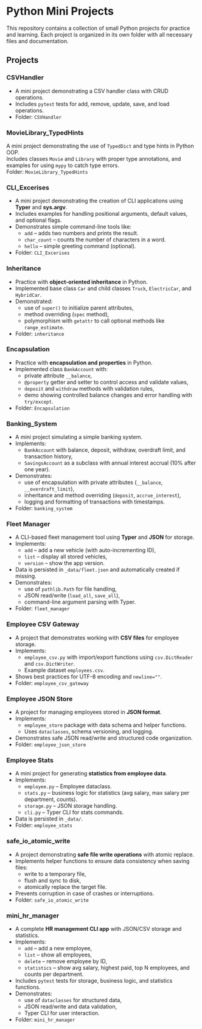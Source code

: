 # Python Mini Projects

This repository contains a collection of small Python projects for practice and learning. Each project is organized in its own folder with all necessary files and documentation.

## Projects

### CSVHandler
- A mini project demonstrating a CSV handler class with CRUD operations.
- Includes `pytest` tests for add, remove, update, save, and load operations.
- Folder: `CSVHandler`

### MovieLibrary_TypedHints
A mini project demonstrating the use of `TypedDict` and type hints in Python OOP.  
Includes classes `Movie` and `Library` with proper type annotations, and examples for using `mypy` to catch type errors.  
Folder: `MovieLibrary_TypedHints`

### CLI_Excerises
- A mini project demonstrating the creation of CLI applications using **Typer** and **sys.argv**.
- Includes examples for handling positional arguments, default values, and optional flags.
- Demonstrates simple command-line tools like:
  - `add` – adds two numbers and prints the result.
  - `char_count` – counts the number of characters in a word.
  - `hello` – simple greeting command (optional).
- Folder: `CLI_Excerises`

### Inheritance
- Practice with **object-oriented inheritance** in Python.  
- Implemented base class `Car` and child classes `Truck`, `ElectricCar`, and `HybridCar`.  
- Demonstrated:
  - use of `super()` to initialize parent attributes,
  - method overriding (`spec` method),
  - polymorphism with `getattr` to call optional methods like `range_estimate`.
- Folder: `inheritance`

### Encapsulation
- Practice with **encapsulation and properties** in Python.  
- Implemented class `BankAccount` with:
  - private attribute `__balance`,
  - `@property` getter and setter to control access and validate values,
  - `deposit` and `withdraw` methods with validation rules,
  - demo showing controlled balance changes and error handling with `try/except`.
- Folder: `Encapsulation`

### Banking_System
- A mini project simulating a simple banking system.  
- Implements:
  - `BankAccount` with balance, deposit, withdraw, overdraft limit, and transaction history,
  - `SavingsAccount` as a subclass with annual interest accrual (10% after one year).
- Demonstrates:
  - use of encapsulation with private attributes (`__balance`, `__overdraft_limit`),
  - inheritance and method overriding (`deposit`, `accrue_interest`),
  - logging and formatting of transactions with timestamps.
- Folder: `banking_system`

### Fleet Manager
- A CLI-based fleet management tool using **Typer** and **JSON** for storage.
- Implements:
  - `add` – add a new vehicle (with auto-incrementing ID),
  - `list` – display all stored vehicles,
  - `version` – show the app version.
- Data is persisted in `_data/fleet.json` and automatically created if missing.
- Demonstrates:
  - use of `pathlib.Path` for file handling,
  - JSON read/write (`load_all`, `save_all`),
  - command-line argument parsing with Typer.
- Folder: `fleet_manager`

### Employee CSV Gateway
- A project that demonstrates working with **CSV files** for employee storage.  
- Implements:
  - `employee_csv.py` with import/export functions using `csv.DictReader` and `csv.DictWriter`.  
  - Example dataset `employees.csv`.  
- Shows best practices for UTF-8 encoding and `newline=""`.  
- Folder: `employee_csv_gateway`

### Employee JSON Store
- A project for managing employees stored in **JSON format**.  
- Implements:
  - `employee_store` package with data schema and helper functions.  
  - Uses `dataclasses`, schema versioning, and logging.  
- Demonstrates safe JSON read/write and structured code organization.  
- Folder: `employee_json_store`

### Employee Stats
- A mini project for generating **statistics from employee data**.  
- Implements:
  - `employee.py` – Employee dataclass.  
  - `stats.py` – business logic for statistics (avg salary, max salary per department, counts).  
  - `storage.py` – JSON storage handling.  
  - `cli.py` – Typer CLI for stats commands.  
- Data is persisted in `_data/`.  
- Folder: `employee_stats`

### safe_io_atomic_write
- A project demonstrating **safe file write operations** with atomic replace.
- Implements helper functions to ensure data consistency when saving files:
  - write to a temporary file,
  - flush and sync to disk,
  - atomically replace the target file.
- Prevents corruption in case of crashes or interruptions.
- Folder: `safe_io_atomic_write`

### mini_hr_manager
- A complete **HR management CLI app** with JSON/CSV storage and statistics.
- Implements:
  - `add` – add a new employee,
  - `list` – show all employees,
  - `delete` – remove employee by ID,
  - `statistics` – show avg salary, highest paid, top N employees, and counts per department.
- Includes `pytest` tests for storage, business logic, and statistics functions.
- Demonstrates:
  - use of `dataclasses` for structured data,
  - JSON read/write and data validation,
  - Typer CLI for user interaction.
- Folder: `mini_hr_manager`